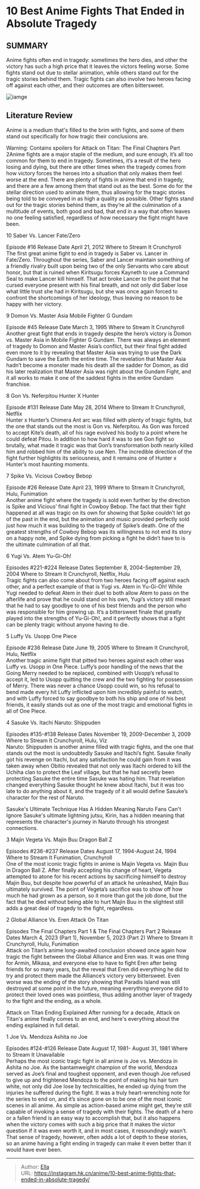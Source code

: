 # 10 Best Anime Fights That Ended in Absolute Tragedy


## SUMMARY 


 Anime fights often end in tragedy: sometimes the hero dies, and other the victory has such a high price that it leaves the victors feeling worse. 
 Some fights stand out due to stellar animation, while others stand out for the tragic stories behind them. 
 Tragic fights can also involve two heroes facing off against each other, and their outcomes are often bittersweet. 

![iamge](https://static1.srcdn.com/wordpress/wp-content/uploads/2023/11/spike-luffy-sasuke.jpg)

## Literature Review

Anime is a medium that&#39;s filled to the brim with fights, and some of them stand out specifically for how tragic their conclusions are.




Warning: Contains spoilers for Attack on Titan: The Final Chapters Part 2Anime fights are a major staple of the medium, and sure enough, it’s all too common for them to end in tragedy. Sometimes, it’s a result of the hero losing and dying, but there are other times when the tragedy comes from how victory forces the heroes into a situation that only makes them feel worse at the end.
There are plenty of fights in anime that end in tragedy, and there are a few among them that stand out as the best. Some do for the stellar direction used to animate them, thus allowing for the tragic stories being told to be conveyed in as high a quality as possible. Other fights stand out for the tragic stories behind them, as they’re all the culmination of a multitude of events, both good and bad, that end in a way that often leaves no one feeling satisfied, regardless of how necessary the fight might have been.









 








 10  Saber Vs. Lancer 
Fate/Zero
        

  Episode   #16    Release Date   April 21, 2012    Where to Stream It   Crunchyroll    
The first great anime fight to end in tragedy is Saber vs. Lancer in Fate/Zero. Throughout the series, Saber and Lancer maintain something of a friendly rivalry built upon being two of the only Servants who care about honor, but that is ruined when Kiritsugu forces Kayneth to use a Command Seal to make Lancer kill himself. That act broke Lancer to the point that he cursed everyone present with his final breath, and not only did Saber lose what little trust she had in Kiritsugu, but she was once again forced to confront the shortcomings of her ideology, thus leaving no reason to be happy with her victory.





 9  Domon Vs. Master Asia 
Mobile Fighter G Gundam
        

  Episode   #45    Release Date   March 3, 1995    Where to Stream It   Crunchyroll    
Another great fight that ends in tragedy despite the hero’s victory is Domon vs. Master Asia in Mobile Fighter G Gundam. There was always an element of tragedy to Domon and Master Asia’s conflict, but their final fight added even more to it by revealing that Master Asia was trying to use the Dark Gundam to save the Earth the entire time. The revelation that Master Asia hadn’t become a monster made his death all the sadder for Domon, as did his later realization that Master Asia was right about the Gundam Fight, and it all works to make it one of the saddest fights in the entire Gundam franchise.





 8  Gon Vs. Neferpitou 
Hunter X Hunter


 







  Episode   #131    Release Date   May 28, 2014    Where to Stream It   Crunchyroll, Netflix    
Hunter x Hunter’s Chimera Ant arc was filled with plenty of tragic fights, but the one that stands out the most is Gon vs. Neferpitou. As Gon was forced to accept Kite’s death, all of his rage evolved his body to a point where he could defeat Pitou. In addition to how hard it was to see Gon fight so brutally, what made it tragic was that Gon’s transformation both nearly killed him and robbed him of the ability to use Nen. The incredible direction of the fight further highlights its seriousness, and it remains one of Hunter x Hunter’s most haunting moments.





 7  Spike Vs. Vicious 
Cowboy Bebop
        

  Episode   #26    Release Date   April 23, 1999    Where to Stream It   Crunchyroll, Hulu, Funimation    
Another anime fight where the tragedy is sold even further by the direction is Spike and Vicious’ final fight in Cowboy Bebop. The fact that their fight happened at all was tragic on its own for showing that Spike couldn’t let go of the past in the end, but the animation and music provided perfectly sold just how much it was building to the tragedy of Spike’s death. One of the greatest strengths of Cowboy Bebop was its willingness to not end its story on a happy note, and Spike dying from picking a fight he didn’t have to is the ultimate culmination of all that.





 6  Yugi Vs. Atem 
Yu-Gi-Oh!


 







  Episodes   #221-#224    Release Dates   September 8, 2004-September 29, 2004    Where to Stream It   Crunchyroll, Netflix, Hulu    
Tragic fights can also come about from two heroes facing off against each other, and a perfect example of that is Yugi vs. Atem in Yu-Gi-Oh! While Yugi needed to defeat Atem in their duel to both allow Atem to pass on the afterlife and prove that he could stand on his own, Yugi’s victory still meant that he had to say goodbye to one of his best friends and the person who was responsible for him growing up. It’s a bittersweet finale that greatly played into the strengths of Yu-Gi-Oh!, and it perfectly shows that a fight can be plenty tragic without anyone having to die.





 5  Luffy Vs. Usopp 
One Piece
        

  Episode   #236    Release Date   June 19, 2005    Where to Stream It   Crunchyroll, Hulu, Netflix    
Another tragic anime fight that pitted two heroes against each other was Luffy vs. Usopp in One Piece. Luffy’s poor handling of the news that the Going Merry needed to be replaced, combined with Usopp’s refusal to accept it, led to Usopp quitting the crew and the two fighting for possession of Merry. There was never a chance Usopp could win, so his refusal to bend made every hit Luffy inflicted upon him incredibly painful to watch, and with Luffy forced to say goodbye to both his ship and one of his best friends, it easily stands out as one of the most tragic and emotional fights in all of One Piece.





 4  Sasuke Vs. Itachi 
Naruto: Shippuden
        

  Episodes   #135-#138    Release Dates   November 19, 2009-December 3, 2009    Where to Stream It   Crunchyroll, Hulu, Viz    
Naruto: Shippuden is another anime filled with tragic fights, and the one that stands out the most is undoubtedly Sasuke and Itachi’s fight. Sasuke finally got his revenge on Itachi, but any satisfaction he could gain from it was taken away when Obitio revealed that not only was Itachi ordered to kill the Uchiha clan to protect the Leaf village, but that he had secretly been protecting Sasuke the entire time Sasuke was hating him. That revelation changed everything Sasuke thought he knew about Itachi, but it was too late to do anything about it, and the tragedy of it all would define Sasuke’s character for the rest of Naruto.
            
 
 Sasuke&#39;s Ultimate Technique Has A Hidden Meaning Naruto Fans Can&#39;t Ignore 
Sasuke&#39;s ultimate lightning jutsu, Kirin, has a hidden meaning that represents the character&#39;s journey in Naruto through his strongest connections.








 3  Majin Vegeta Vs. Majin Buu 
Dragon Ball Z
        

  Episodes   #236-#237    Release Dates   August 17, 1994-August 24, 1994    Where to Stream It   Funimation, Crunchyroll    
One of the most iconic tragic fights in anime is Majin Vegeta vs. Majin Buu in Dragon Ball Z. After finally accepting his change of heart, Vegeta attempted to atone for his recent actions by sacrificing himself to destroy Majin Buu, but despite how powerful of an attack he unleashed, Majin Buu ultimately survived. The point of Vegeta’s sacrifice was to show off how much he had grown as a person, so it more than got the job done, but the fact that he died without being able to hurt Majin Buu in the slightest still adds a great deal of tragedy to the fight, regardless.





 2  Global Alliance Vs. Eren 
Attack On Titan


 







  Episodes   The Final Chapters Part 1 &amp; The Final Chapters Part 2    Release Dates   March 4, 2023 (Part 1), November 5, 2023 (Part 2)    Where to Stream It   Crunchyroll, Hulu, Funimation    
Attack on Titan’s anime long-awaited conclusion showed once again how tragic the fight between the Global Alliance and Eren was. It was one thing for Armin, Mikasa, and everyone else to have to fight Eren after being friends for so many years, but the reveal that Eren did everything he did to try and protect them made the Alliance’s victory very bittersweet. Even worse was the ending of the story showing that Paradis Island was still destroyed at some point in the future, meaning everything everyone did to protect their loved ones was pointless, thus adding another layer of tragedy to the fight and the ending, as a whole.
            
 
 Attack on Titan Ending Explained 
After running for a decade, Attack on Titan&#39;s anime finally comes to an end, and here&#39;s everything about the ending explained in full detail.








 1  Joe Vs. Mendoza 
Ashita no Joe
        

  Episodes   #124-#126    Release Date   August 17, 1981- August 31, 1981    Where to Stream It   Unavailable    
Perhaps the most iconic tragic fight in all anime is Joe vs. Mendoza in Ashita no Joe. As the bantamweight champion of the world, Mendoza served as Joe’s final and toughest opponent, and even though Joe refused to give up and frightened Mendoza to the point of making his hair turn white, not only did Joe lose by technicalities, he ended up dying from the injuries he suffered during the fight. It was a truly heart-wrenching note for the series to end on, and it’s since gone on to be one of the most iconic scenes in all anime.
As simple as action-based anime might get, they’re still capable of invoking a sense of tragedy with their fights. The death of a hero or a fallen friend is an easy way to accomplish that, but it also happens when the victory comes with such a big price that it makes the victor question if it was even worth it, and in most cases, it resoundingly wasn’t. That sense of tragedy, however, often adds a lot of depth to these stories, so an anime having a fight ending in tragedy can make it even better than it would have ever been.

---

> Author: [Ella](https://instagram.hk.cn/)  
> URL: https://instagram.hk.cn/anime/10-best-anime-fights-that-ended-in-absolute-tragedy/  

